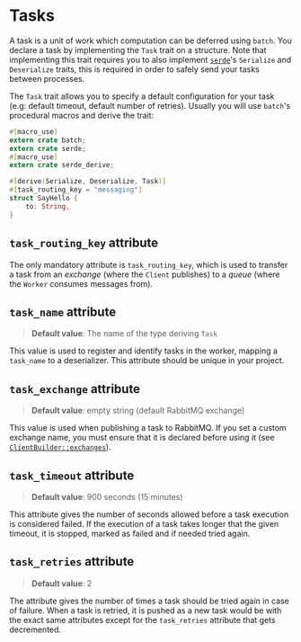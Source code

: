 # Tasks

A task is a unit of work which computation can be deferred using `batch`. You declare a task by implementing the `Task` trait on a structure. Note that implementing this trait requires you to also implement [`serde`](https://serde.rs/)'s `Serialize` and `Deserialize` traits, this is required in order to safely send your tasks between processes.

The `Task` trait allows you to specify a default configuration for your task (e.g: default timeout, default number of retries). Usually you will use `batch`'s procedural macros and derive the trait:

```rust
#[macro_use]
extern crate batch;
extern crate serde;
#[macro_use]
extern crate serde_derive;

#[derive(Serialize, Deserialize, Task)]
#[task_routing_key = "messaging"]
struct SayHello {
    to: String,
}
```

## `task_routing_key` attribute

The only mandatory attribute is `task_routing_key`, which is used to transfer a task from an *exchange* (where the `Client` publishes) to a *queue* (where the `Worker` consumes messages from).

## `task_name` attribute

> **Default value**: The name of the type deriving `Task`

This value is used to register and identify tasks in the worker, mapping a `task_name` to a deserializer. This attribute should be unique in your project.

## `task_exchange` attribute

> **Default value**: empty string (default RabbitMQ exchange)

This value is used when publishing a task to RabbitMQ. If you set a custom exchange name, you must ensure that it is declared before using it (see [`ClientBuilder::exchanges`](https://docs.rs/batch/0.1/batch/struct.ClientBuilder.html#method.exchanges)).

## `task_timeout` attribute

> **Default value**: 900 seconds (15 minutes)

This attribute gives the number of seconds allowed before a task execution is considered failed. If the execution of a task takes longer that the given timeout, it is stopped, marked as failed and if needed tried again.

## `task_retries` attribute

> **Default value**: 2

The attribute gives the number of times a task should be tried again in case of failure. When a task is retried, it is pushed as a new task would be with the exact same attributes except for the `task_retries` attribute that gets decremented.
